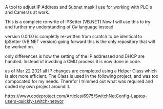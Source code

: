 A tool to adjust IP Address and Subnet mask I use for working with PLC's and Cameras at work.


This is a complete re-write of IPSetter (VB.NET) 
Now I will  use this to try and further my understanding of C# language instead

version 0.0.1.0 is completly re-written from scratch to be identical to IpSetter (VB.NET version) going forward this is the only repository that will be worked on.

only differences is how the setting of the IP addressed and DHCP are handled. Instead of invoding a CMD process it is now done in code.

as of Mar 22 2021 all IP changes are completed using a Helper Class which is alot more efficient.
The Class is used in the following project, and was too compocated for my needs. Therefor I trimmed out what was required and coded my own project around it.

https://www.codeproject.com/Articles/6975/SwitchNetConfig-Laptop-users-quickly-switch-networ


